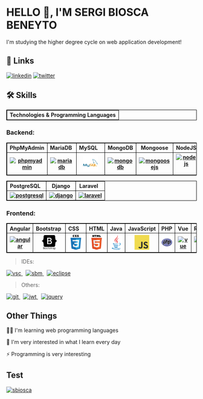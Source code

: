 

# HELLO 👋, I'M SERGI BIOSCA BENEYTO

I'm studying the higher degree cycle on web application development!


## 🔗 Links
[![linkedin](https://img.shields.io/badge/linkedin-0A66C2?style=for-the-badge&logo=linkedin&logoColor=white)](https://www.linkedin.com/in/sergi-biosca-beneyto-6555a0224)
[![twitter](https://img.shields.io/badge/twitter-1DA1F2?style=for-the-badge&logo=twitter&logoColor=white)](https://twitter.com/)


## 🛠 Skills
<table style="border: 1px solid black; width: 100%; text-align: center;">
  <tr style="border: 1px solid black;">
    <th COLSPAN=3 style="border: 1px solid black;">Technologies & Programming Languages</th>
  </tr>
</table>

### Backend:
  <p>
  <table style="border: 1px solid black; width: 100%; text-align: center;">
  <tr style="border: 1px solid black;">
    <th COLSPAN=3 style="border: 1px solid black;">PhpMyAdmin</th>
    <th COLSPAN=3 style="border: 1px solid black;">MariaDB&nbsp;</th>
    <th COLSPAN=3 style="border: 1px solid black;">MySQL&nbsp;&nbsp;&nbsp;</th>
    <th COLSPAN=3 style="border: 1px solid black;">MongoDB</th>
    <th COLSPAN=3 style="border: 1px solid black;">Mongoose</th>
    <th COLSPAN=3 style="border: 1px solid black;">NodeJS</th>
    <th COLSPAN=3 style="border: 1px solid black;">Express</th>
  </tr>
   <tr style="border: 1px solid black;">
     <th COLSPAN=3 style="border: 1px solid black;"><a href="https://www.phpmyadmin.net/" target="_blank" rel="noreferrer"> <img src="https://upload.wikimedia.org/wikipedia/commons/thumb/4/4f/PhpMyAdmin_logo.svg/1200px-PhpMyAdmin_logo.svg.png" alt="phpmyadmin" width="40" height="40"/> </a></th>
    <th COLSPAN=3 style="border: 1px solid black;"><a href="https://mariadb.org/" target="_blank" rel="noreferrer"> <img src="https://www.vectorlogo.zone/logos/mariadb/mariadb-icon.svg" alt="mariadb" width="40" height="40"/> </a></th>
     <th COLSPAN=3 style="border: 1px solid black;"><a href="https://www.mysql.com/" target="_blank" rel="noreferrer"> <img src="https://raw.githubusercontent.com/devicons/devicon/master/icons/mysql/mysql-original-wordmark.svg" alt="mysql" width="40" height="40"/> </a></th>
     <th COLSPAN=3 style="border: 1px solid black;"><a href="https://www.mongodb.com/" target="_blank" rel="noreferrer"> <img src="https://img.icons8.com/color/452/mongodb.png" alt="mongodb" width="40" height="40"/> </a></th>
     <th COLSPAN=3 style="border: 1px solid black;"><a href="https://mongoosejs.com/" target="_blank" rel="noreferrer"> <img src="https://miro.medium.com/max/1050/1*acfAKaDI7uv5GyFnJmiPhA.png" alt="mongoosejs" width="100" height="40"/> </a></th>
     <th COLSPAN=3 style="border: 1px solid black;"><a href="https://nodejs.org/en/" target="_blank" rel="noreferrer"> <img src="https://www.vectorlogo.zone/logos/nodejs/nodejs-ar21.png" alt="nodejs" width="70" height="40"/> </a>&nbsp;</th>
     <th COLSPAN=3 style="border: 1px solid black;"><a href="https://expressjs.com/es/" target="_blank" rel="noreferrer"> <img src="https://res.cloudinary.com/practicaldev/image/fetch/s--YbV36HLj--/c_imagga_scale,f_auto,fl_progressive,h_420,q_auto,w_1000/https://dev-to-uploads.s3.amazonaws.com/i/hpg6if7btrwilqkidqbe.png" alt="express" width="100" height="40"/> </a></th>
  </tr>
</table>
<table style="border: 1px solid black; width: 100%; text-align: center;">
  <tr style="border: 1px solid black;">
    <th COLSPAN=3 style="border: 1px solid black;">PostgreSQL&nbsp;&nbsp;</th>
    <th COLSPAN=3 style="border: 1px solid black;">Django</th>
    <th COLSPAN=3 style="border: 1px solid black;">Laravel&nbsp;&nbsp;</th>
  </tr>
   <tr style="border: 1px solid black;">
    <th COLSPAN=3 style="border: 1px solid black;"><a href="https://www.postgresql.org/" target="_blank" rel="noreferrer"> <img src="https://upload.wikimedia.org/wikipedia/commons/thumb/2/29/Postgresql_elephant.svg/1200px-Postgresql_elephant.svg.png" alt="postgresql" width="40" height="40"/> </a></th>
     <th COLSPAN=3 style="border: 1px solid black;"><a href="https://www.djangoproject.com/" target="_blank" rel="noreferrer"> <img src="https://upload.wikimedia.org/wikipedia/commons/thumb/7/75/Django_logo.svg/2560px-Django_logo.svg.png" alt="django" width="70" height="40"/> </a></th>
     <th COLSPAN=3 style="border: 1px solid black;"><a href="https://laravel.com/" target="_blank" rel="noreferrer"> <img src="https://upload.wikimedia.org/wikipedia/commons/thumb/9/9a/Laravel.svg/1200px-Laravel.svg.png" alt="laravel" width="40" height="40"/> </a></th>
     
  </tr>
</table>
  </p>
  
### Frontend:
  <p>
  <table style="border: 1px solid black; width: 100%; text-align: center;">
  <tr style="border: 1px solid black;">
    <th COLSPAN=3 style="border: 1px solid black;">Angular</th>
    <th COLSPAN=3 style="border: 1px solid black;">Bootstrap&nbsp;</th>
    <th COLSPAN=3 style="border: 1px solid black;">CSS&nbsp;&nbsp;&nbsp;</th>
    <th COLSPAN=3 style="border: 1px solid black;">HTML</th>
    <th COLSPAN=3 style="border: 1px solid black;">Java</th>
    <th COLSPAN=3 style="border: 1px solid black;">JavaScript</th>
    <th COLSPAN=3 style="border: 1px solid black;">PHP</th>
    <th COLSPAN=3 style="border: 1px solid black;">Vue</th>
    <th COLSPAN=3 style="border: 1px solid black;">React</th>
  </tr>
   <tr style="border: 1px solid black;">
     <th COLSPAN=3 style="border: 1px solid black;"><a href="https://angular.io/" target="_blank" rel="noreferrer"> <img src="https://upload.wikimedia.org/wikipedia/commons/thumb/c/cf/Angular_full_color_logo.svg/2048px-Angular_full_color_logo.svg.png" alt="angular" width="40" height="40"/> </a></th>
    <th COLSPAN=3 style="border: 1px solid black;"><a href="https://getbootstrap.com" target="_blank" rel="noreferrer"> <img src="https://raw.githubusercontent.com/devicons/devicon/master/icons/bootstrap/bootstrap-plain-wordmark.svg" alt="bootstrap" width="40" height="40"/> </a></th>
     <th COLSPAN=3 style="border: 1px solid black;"><a href="https://www.w3schools.com/css/" target="_blank" rel="noreferrer"> <img src="https://raw.githubusercontent.com/devicons/devicon/master/icons/css3/css3-original-wordmark.svg" alt="css3" width="40" height="40"/> </a></th>
     <th COLSPAN=3 style="border: 1px solid black;"> <a href="https://www.w3.org/html/" target="_blank" rel="noreferrer"> <img src="https://raw.githubusercontent.com/devicons/devicon/master/icons/html5/html5-original-wordmark.svg" alt="html5" width="40" height="40"/> </a></th>
     <th COLSPAN=3 style="border: 1px solid black;"><a href="https://www.java.com" target="_blank" rel="noreferrer"> <img src="https://raw.githubusercontent.com/devicons/devicon/master/icons/java/java-original.svg" alt="java" width="40" height="40"/> </a></th>
     <th COLSPAN=3 style="border: 1px solid black;"><a href="https://www.javascript.com/" target="_blank" rel="noreferrer"> <img src="https://raw.githubusercontent.com/devicons/devicon/master/icons/javascript/javascript-original.svg" alt="javascript" width="40" height="40"/> </a></th>
     <th COLSPAN=3 style="border: 1px solid black;"><a href="https://www.php.net" target="_blank" rel="noreferrer"> <img src="https://raw.githubusercontent.com/devicons/devicon/master/icons/php/php-original.svg" alt="php" width="40" height="40"/> </a></th>
     <th COLSPAN=3 style="border: 1px solid black;"> <a href="https://www.vuejs.org" target="_blank" rel="noreferrer"> <img src="https://vuejs.org/images/logo.png" alt="vue" width="40" height="40"/> </a></th>
     <th COLSPAN=3 style="border: 1px solid black;"><a href="https://es.reactjs.org" target="_blank" rel="noreferrer"> <img src="https://w7.pngwing.com/pngs/403/269/png-transparent-react-react-native-logos-brands-in-colors-icon-thumbnail.png" alt="react" width="40" height="40"/> </a></th>
  </tr>
</table>
  </p>

>IDEs:
  <p>
  <a href="https://code.visualstudio.com/" target="_blank" rel="noreferrer"> <img src="https://upload.wikimedia.org/wikipedia/commons/thumb/9/9a/Visual_Studio_Code_1.35_icon.svg/2048px-Visual_Studio_Code_1.35_icon.svg.png" alt="vsc" width="30" height="30"/> </a> &nbsp;
  <a href="https://www.sublimetext.com/" target="_blank" rel="noreferrer"> <img src="https://cdn.worldvectorlogo.com/logos/sublime-text.svg" alt="sbm" width="30" height="30"/> </a> &nbsp;
  <a href="https://www.eclipse.org/" target="_blank" rel="noreferrer"> <img src="https://img.utdstc.com/icon/3c7/fcf/3c7fcf4930fa9402c22cee35e03fe9fcf9e8e47c9381d6b9e6922d71ee2e067a:200" alt="eclipse" width="30" height="30"/> </a>
  </p>
  
>Others:
  <p>
  <a href="https://git-scm.com/" target="_blank" rel="noreferrer"> <img src="https://www.vectorlogo.zone/logos/git-scm/git-scm-icon.svg" alt="git" width="40" height="40"/> </a> &nbsp;
  <a href="https://jwt.io/" target="_blank" rel="noreferrer"> <img src="http://jwt.io/img/logo-asset.svg" alt="jwt" width="50" height="50"/> </a>
  &nbsp;
  <a href="https://jquery.com/" target="_blank" rel="noreferrer"> <img src="https://icons-for-free.com/download-icon-jquery+icon-1320185152994214115_512.png" alt="jquery" width="40" height="40"/> </a>
  
  </p>


## Other Things
👩‍💻 I'm learning web programming languages

🧠 I'm very interested in what I learn every day

⚡️ Programming is very interesting

## Test

<p align="left"> <a href="https://github.com/ryo-ma/github-profile-trophy"><img src="https://github-profile-trophy.vercel.app/?username=sbiosca" alt="sbiosca" /></a> </p>

